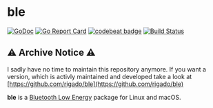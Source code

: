 # ble

[![GoDoc](https://godoc.org/github.com/go-ble/ble?status.svg)](https://godoc.org/github.com/go-ble/ble)
[![Go Report Card](https://goreportcard.com/badge/go-ble/ble)](https://goreportcard.com/report/go-ble/ble)
[![codebeat badge](https://codebeat.co/badges/ba9fae6e-77d2-4173-8587-36ac8756676b)](https://codebeat.co/projects/github-com-go-ble-ble-master)
[![Build Status](https://travis-ci.org/go-ble/ble.svg?branch=master)](https://travis-ci.org/go-ble/ble)

## ⚠️ Archive Notice ⚠️
I sadly have no time to maintain this repository anymore. If you want a version, which is activly maintained and developed take a look at [https://github.com/rigado/ble](https://github.com/rigado/ble)

**ble** is a [Bluetooth Low Energy](https://en.wikipedia.org/wiki/Bluetooth_Low_Energy) package for Linux and macOS.

